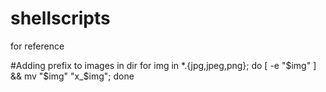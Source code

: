 # shellscripts
for reference

#Adding prefix to images in dir
for img in *.{jpg,jpeg,png}; do [ -e "$img" ] && mv "$img" "x_$img"; done
